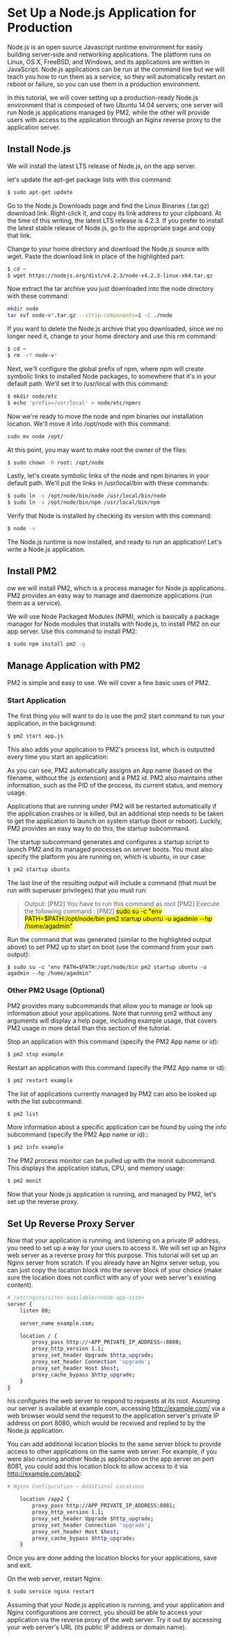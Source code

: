 # Set Up a Node.js Application for Production

Node.js is an open source Javascript runtime environment for easily building server-side and networking applications. The platform runs on Linux, OS X, FreeBSD, and Windows, and its applications are written in JavaScript. Node.js applications can be run at the command line but we will teach you how to run them as a service, so they will automatically restart on reboot or failure, so you can use them in a production environment.

In this tutorial, we will cover setting up a production-ready Node.js environment that is composed of two Ubuntu 14.04 servers; one server will run Node.js applications managed by PM2, while the other will provide users with access to the application through an Nginx reverse proxy to the application server.

## Install Node.js

We will install the latest LTS release of Node.js, on the app server.

let's update the apt-get package lists with this command:

```bash
$ sudo apt-get update
```

Go to the Node.js Downloads page and find the Linux Binaries (.tar.gz) download link. Right-click it, and copy its link address to your clipboard. At the time of this writing, the latest LTS release is 4.2.3. If you prefer to install the latest stable release of Node.js, go to the appropriate page and copy that link.

Change to your home directory and download the Node.js source with wget. Paste the download link in place of the highlighted part:

```bash
$ cd ~
$ wget https://nodejs.org/dist/v4.2.3/node-v4.2.3-linux-x64.tar.gz
```

Now extract the tar archive you just downloaded into the node directory with these command:

```bash
mkdir node
tar xvf node-v*.tar.gz --strip-components=1 -C ./node
```

If you want to delete the Node.js archive that you downloaded, since we no longer need it, change to your home directory and use this rm command:

```bash
$ cd ~
$ rm -rf node-v*
```

Next, we'll configure the global prefix of npm, where npm will create symbolic links to installed Node packages, to somewhere that it's in your default path. We'll set it to /usr/local with this command:

```bash
$ mkdir node/etc
$ echo 'prefix=/usr/local' > node/etc/npmrc
```

Now we're ready to move the node and npm binaries our installation location. We'll move it into /opt/node with this command:

```bash
sudo mv node /opt/
```

At this point, you may want to make root the owner of the files:

```bash
$ sudo chown -R root: /opt/node
```

Lastly, let's create symbolic links of the node and npm binaries in your default path. We'll put the links in /usr/local/bin with these commands:

```bash
$ sudo ln -s /opt/node/bin/node /usr/local/bin/node
$ sudo ln -s /opt/node/bin/npm /usr/local/bin/npm
```

Verify that Node is installed by checking its version with this command:

```bash
$ node -v
```

The Node.js runtime is now installed, and ready to run an application! Let's write a Node.js application.


## Install PM2

ow we will install PM2, which is a process manager for Node.js applications. PM2 provides an easy way to manage and daemonize applications (run them as a service).

We will use Node Packaged Modules (NPM), which is basically a package manager for Node modules that installs with Node.js, to install PM2 on our app server. Use this command to install PM2:

```bash
$ sudo npm install pm2 -g
```

## Manage Application with PM2

PM2 is simple and easy to use. We will cover a few basic uses of PM2.

### Start Application

The first thing you will want to do is use the pm2 start command to run your application, in the background:

```bash
$ pm2 start app.js
```

This also adds your application to PM2's process list, which is outputted every time you start an application:

As you can see, PM2 automatically assigns an App name (based on the filename, without the .js extension) and a PM2 id. PM2 also maintains other information, such as the PID of the process, its current status, and memory usage.

Applications that are running under PM2 will be restarted automatically if the application crashes or is killed, but an additional step needs to be taken to get the application to launch on system startup (boot or reboot). Luckily, PM2 provides an easy way to do this, the startup subcommand.

The startup subcommand generates and configures a startup script to launch PM2 and its managed processes on server boots. You must also specify the platform you are running on, which is ubuntu, in our case:

```bash
$ pm2 startup ubuntu
```

The last line of the resulting output will include a command (that must be run with superuser privileges) that you must run:


> Output:
[PM2] You have to run this command as root
[PM2] Execute the following command :
[PM2] <mark>sudo su -c "env PATH=$PATH:/opt/node/bin pm2 startup ubuntu -u agadmin --hp /home/agadmin"</mark>


Run the command that was generated (similar to the highlighted output above) to set PM2 up to start on boot (use the command from your own output):

```
$ sudo su -c "env PATH=$PATH:/opt/node/bin pm2 startup ubuntu -u agadmin --hp /home/agadmin"
```


### Other PM2 Usage (Optional)

PM2 provides many subcommands that allow you to manage or look up information about your applications. Note that running pm2 without any arguments will display a help page, including example usage, that covers PM2 usage in more detail than this section of the tutorial.

Stop an application with this command (specify the PM2 App name or id):

```bash
$ pm2 stop example
```

Restart an application with this command (specify the PM2 App name or id):

```bash
$ pm2 restart example
```

The list of applications currently managed by PM2 can also be looked up with the list subcommand:

```bash
$ pm2 list
```

More information about a specific application can be found by using the info subcommand (specify the PM2 App name or id)::

```bash
$ pm2 info example
```
The PM2 process monitor can be pulled up with the monit subcommand. This displays the application status, CPU, and memory usage:

```bash
$ pm2 monit
```

Now that your Node.js application is running, and managed by PM2, let's set up the reverse proxy.

## Set Up Reverse Proxy Server

Now that your application is running, and listening on a private IP address, you need to set up a way for your users to access it. We will set up an Nginx web server as a reverse proxy for this purpose. This tutorial will set up an Nginx server from scratch. If you already have an Nginx server setup, you can just copy the location block into the server block of your choice (make sure the location does not conflict with any of your web server's existing content).

```bash
# /etc/nginx/sites-available/<node-app-site>
server {
    listen 80;

    server_name example.com;

    location / {
        proxy_pass http://<APP_PRIVATE_IP_ADDRESS>:8080;
        proxy_http_version 1.1;
        proxy_set_header Upgrade $http_upgrade;
        proxy_set_header Connection 'upgrade';
        proxy_set_header Host $host;
        proxy_cache_bypass $http_upgrade;
    }
}
```


his configures the web server to respond to requests at its root. Assuming our server is available at example.com, accessing http://example.com/ via a web browser would send the request to the application server's private IP address on port 8080, which would be received and replied to by the Node.js application.

You can add additional location blocks to the same server block to provide access to other applications on the same web server. For example, if you were also running another Node.js application on the app server on port 8081, you could add this location block to allow access to it via http://example.com/app2:

```bash
# Nginx Configuration — Additional Locations

    location /app2 {
        proxy_pass http://APP_PRIVATE_IP_ADDRESS:8081;
        proxy_http_version 1.1;
        proxy_set_header Upgrade $http_upgrade;
        proxy_set_header Connection 'upgrade';
        proxy_set_header Host $host;
        proxy_cache_bypass $http_upgrade;
    }
```

Once you are done adding the location blocks for your applications, save and exit.

On the web server, restart Nginx:

```bash
$ sudo service nginx restart
```

Assuming that your Node.js application is running, and your application and Nginx configurations are correct, you should be able to access your application via the reverse proxy of the web server. Try it out by accessing your web server's URL (its public IP address or domain name).

